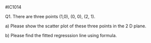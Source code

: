 #IC1014 

Q1. There are three points (1,0), (0, 0), (2, 1).

a) Please show the scatter plot of these three points in the 2 D plane.

b) Please find the fitted regresssion line using formula. 
